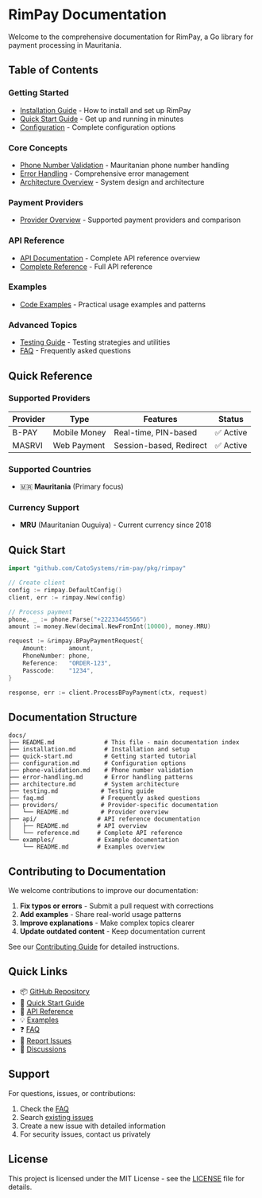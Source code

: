 # RimPay Documentation

Welcome to the comprehensive documentation for RimPay, a Go library for payment processing in Mauritania.

## Table of Contents

### Getting Started
- [Installation Guide](installation.md) - How to install and set up RimPay
- [Quick Start Guide](quick-start.md) - Get up and running in minutes
- [Configuration](configuration.md) - Complete configuration options

### Core Concepts
- [Phone Number Validation](phone-validation.md) - Mauritanian phone number handling
- [Error Handling](error-handling.md) - Comprehensive error management
- [Architecture Overview](architecture.md) - System design and architecture

### Payment Providers
- [Provider Overview](providers/README.md) - Supported payment providers and comparison

### API Reference
- [API Documentation](api/README.md) - Complete API reference overview
- [Complete Reference](api/reference.md) - Full API reference

### Examples
- [Code Examples](examples/README.md) - Practical usage examples and patterns

### Advanced Topics
- [Testing Guide](testing.md) - Testing strategies and utilities
- [FAQ](faq.md) - Frequently asked questions

## Quick Reference

### Supported Providers
| Provider | Type | Features | Status |
|----------|------|----------|---------|
| B-PAY | Mobile Money | Real-time, PIN-based | ✅ Active |
| MASRVI | Web Payment | Session-based, Redirect | ✅ Active |

### Supported Countries
- 🇲🇷 **Mauritania** (Primary focus)

### Currency Support
- **MRU** (Mauritanian Ouguiya) - Current currency since 2018

## Quick Start

```go
import "github.com/CatoSystems/rim-pay/pkg/rimpay"

// Create client
config := rimpay.DefaultConfig()
client, err := rimpay.New(config)

// Process payment
phone, _ := phone.Parse("+22233445566")
amount := money.New(decimal.NewFromInt(10000), money.MRU)

request := &rimpay.BPayPaymentRequest{
    Amount:      amount,
    PhoneNumber: phone,
    Reference:   "ORDER-123",
    Passcode:    "1234",
}

response, err := client.ProcessBPayPayment(ctx, request)
```

## Documentation Structure

```
docs/
├── README.md              # This file - main documentation index
├── installation.md        # Installation and setup
├── quick-start.md         # Getting started tutorial
├── configuration.md       # Configuration options
├── phone-validation.md    # Phone number validation
├── error-handling.md      # Error handling patterns
├── architecture.md        # System architecture
├── testing.md            # Testing guide
├── faq.md                # Frequently asked questions
├── providers/            # Provider-specific documentation
│   └── README.md         # Provider overview
├── api/                 # API reference documentation
│   ├── README.md        # API overview
│   └── reference.md     # Complete API reference
└── examples/            # Example documentation
    └── README.md        # Examples overview
```

## Contributing to Documentation

We welcome contributions to improve our documentation:

1. **Fix typos or errors** - Submit a pull request with corrections
2. **Add examples** - Share real-world usage patterns
3. **Improve explanations** - Make complex topics clearer
4. **Update outdated content** - Keep documentation current

See our [Contributing Guide](../CONTRIBUTING.md) for detailed instructions.

## Quick Links

- 📦 [GitHub Repository](https://github.com/CatoSystems/rim-pay)
- 🚀 [Quick Start Guide](quick-start.md)
- 📖 [API Reference](api/reference.md)
- 💡 [Examples](examples/README.md)
- ❓ [FAQ](faq.md)
- 🐛 [Report Issues](https://github.com/CatoSystems/rim-pay/issues)
- 💬 [Discussions](https://github.com/CatoSystems/rim-pay/discussions)

## Support

For questions, issues, or contributions:

1. Check the [FAQ](faq.md)
2. Search [existing issues](https://github.com/CatoSystems/rim-pay/issues)
3. Create a new issue with detailed information
4. For security issues, contact us privately

## License

This project is licensed under the MIT License - see the [LICENSE](../LICENSE) file for details.
